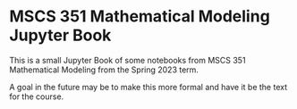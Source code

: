 # MSCS 351 Mathematical Modeling Jupyter Book

This is a small Jupyter Book of some notebooks from MSCS 351 Mathematical Modeling from the Spring 2023 term.

A goal in the future may be to make this more formal and have it be the text for the course.

```{tableofcontents}
```
